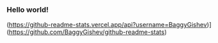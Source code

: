 ### Hello world!

(https://github-readme-stats.vercel.app/api?username=BaggyGishev)](https://github.com/BaggyGishev/github-readme-stats)
